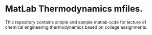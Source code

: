 # MatLab Thermodynamics mfiles.
This repository contains simple and sample matlab code for lecture of chemical engineering thermodynamics based on college assignments.


